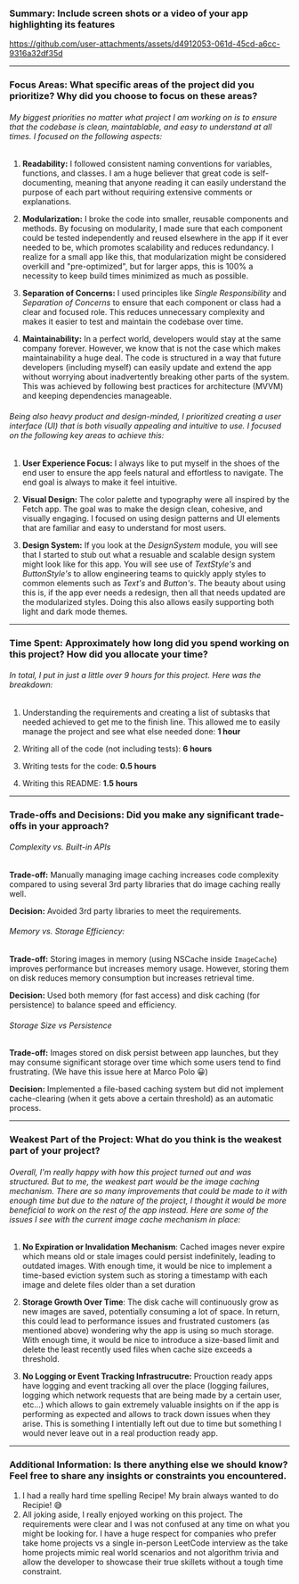 ### Summary: Include screen shots or a video of your app highlighting its features

https://github.com/user-attachments/assets/d4912053-061d-45cd-a6cc-9316a32df35d

---
### Focus Areas: What specific areas of the project did you prioritize? Why did you choose to focus on these areas?

###### My biggest priorities no matter what project I am working on is to ensure that the codebase is clean, maintablable, and easy to understand at all times. I focused on the following aspects:

1. **Readability:** I followed consistent naming conventions for variables, functions, and classes. I am a huge believer that great code is self-documenting, meaning that anyone reading it can easily understand the purpose of each part without requiring extensive comments or explanations.

2. **Modularization:** I broke the code into smaller, reusable components and methods. By focusing on modularity, I made sure that each component could be tested independently and reused elsewhere in the app if it ever needed to be, which promotes scalability and reduces redundancy. I realize for a small app like this, that modularization might be considered overkill and "pre-optimized", but for larger apps, this is 100% a necessity to keep build times minimized as much as possible.

3. **Separation of Concerns:** I used principles like *Single Responsibility* and *Separation of Concerns* to ensure that each component or class had a clear and focused role. This reduces unnecessary complexity and makes it easier to test and maintain the codebase over time.

4. **Maintainability:** In a perfect world, developers would stay at the same company forever. However, we know that is not the case which makes maintainability a huge deal. The code is structured in a way that future developers (including myself) can easily update and extend the app without worrying about inadvertently breaking other parts of the system. This was achieved by following best practices for architecture (MVVM) and keeping dependencies manageable.

###### Being also heavy product and design-minded, I prioritized creating a user interface (UI) that is both visually appealing and intuitive to use. I focused on the following key areas to achieve this:

1. **User Experience Focus:** I always like to put myself in the shoes of the end user to ensure the app feels natural and effortless to navigate. The end goal is always to make it feel intuitive. 

2. **Visual Design:** The color palette and typography were all inspired by the Fetch app. The goal was to make the design clean, cohesive, and visually engaging. I focused on using design patterns and UI elements that are familiar and easy to understand for most users. 

3. **Design System:** If you look at the *DesignSystem* module, you will see that I started to stub out what a resuable and scalable design system might look like for this app. You will see use of *TextStyle's* and *ButtonStyle's* to allow engineering teams to quickly apply styles to common elements such as *Text's* and *Button's*. The beauty about using this is, if the app ever needs a redesign, then all that needs updated are the modularized styles. Doing this also allows easily supporting both light and dark mode themes.

---
### Time Spent: Approximately how long did you spend working on this project? How did you allocate your time?

###### In total, I put in just a little over 9 hours for this project. Here was the breakdown:

1. Understanding the requirements and creating a list of subtasks that needed achieved to get me to the finish line. This allowed me to easily manage the project and see what else needed done: **1 hour**

2. Writing all of the code (not including tests): **6 hours**

3. Writing tests for the code: **0.5 hours**

4. Writing this README: **1.5 hours**


---
### Trade-offs and Decisions: Did you make any significant trade-offs in your approach?

###### Complexity vs. Built-in APIs

**Trade-off:** Manually managing image caching increases code complexity compared to using several 3rd party libraries that do image caching really well.

**Decision:** Avoided 3rd party libraries to meet the requirements.

###### Memory vs. Storage Efficiency:

**Trade-off:** Storing images in memory (using NSCache inside `ImageCache`) improves performance but increases memory usage. However, storing them on disk reduces memory consumption but increases retrieval time.
	
**Decision:** Used both memory (for fast access) and disk caching (for persistence) to balance speed and efficiency.

###### Storage Size vs Persistence

**Trade-off:** Images stored on disk persist between app launches, but they may consume significant storage over time which some users tend to find frustrating. (We have this issue here at Marco Polo 😀)

**Decision:** Implemented a file-based caching system but did not implement cache-clearing (when it gets above a certain threshold) as an automatic process.

---
### Weakest Part of the Project: What do you think is the weakest part of your project?

###### Overall, I'm really happy with how this project turned out and was structured. But to me, the weakest part would be the image caching mechanism. There are so many improvements that could be made to it with enough time but due to the nature of the project, I thought it would be more beneficial to work on the rest of the app instead. Here are some of the issues I see with the current image cache mechanism in place:

1. **No Expiration or Invalidation Mechanism**: Cached images never expire which means old or stale images could persist indefinitely, leading to outdated images. With enough time, it would be nice to implement a time-based eviction system such as storing a timestamp with each image and delete files older than a set duration
	
2. **Storage Growth Over Time**: The disk cache will continuously grow as new images are saved, potentially consuming a lot of space. In return, this could lead to performance issues and frustrated customers (as mentioned above) wondering why the app is using so much storage. With enough time, it would be nice to introduce a size-based limit and delete the least recently used files when cache size exceeds a threshold.
	
3. **No Logging or Event Tracking Infrastrucutre:** Prouction ready apps have logging and event tracking all over the place (logging failures, logging which network requests that are being made by a certain user, etc...) which allows to gain extremely valuable insights on if the app is performing as expected and allows to track down issues when they arise. This is something I intentially left out due to time but something I would never leave out in a real production ready app. 


---
### Additional Information: Is there anything else we should know? Feel free to share any insights or constraints you encountered.

1. I had a really hard time spelling Recipe! My brain always wanted to do Recipie! 😅
2. All joking aside, I really enjoyed working on this project. The requirements were clear and I was not confused at any time on what you might be looking for. I have a huge respect for companies who prefer take home projects vs a single in-person LeetCode interview as the take home projects mimic real world scenarios and not algorithm trivia and allow the developer to showcase their true skillets without a tough time constraint.
